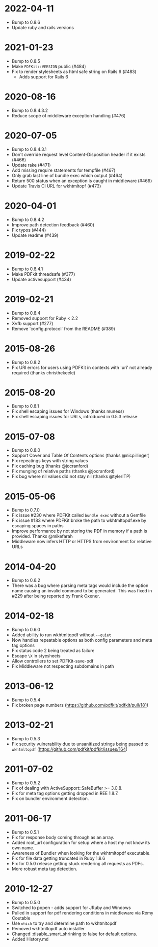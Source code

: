 2022-04-11
=================
  * Bump to 0.8.6
  * Update ruby and rails versions

2021-01-23
=================
  * Bump to 0.8.5
  * Make `PDFKit::VERSION` public (#484) 
  * Fix to render stylesheets as html safe string on Rails 6 (#483)
      * Adds support for Rails 6

2020-08-16
=================
  * Bump to 0.8.4.3.2
  * Reduce scope of middleware exception handling (#476)

2020-07-05
=================
  * Bump to 0.8.4.3.1
  * Don't override request level Content-Disposition header if it exists (#466)
  * Update rake (#471)
  * Add missing require statements for tempfile (#467)
  * Only grab last line of bundle exec which output (#464)
  * Return 500 status when an exception is caught in middleware (#469)
  * Update Travis CI URL for wkhtmltopf (#473)
  
2020-04-01
=================
  * Bump to 0.8.4.2
  * Improve path detection feedback (#460)
  * Fix typos (#444)
  * Update readme (#439)
  
2019-02-22
=================
  * Bump to 0.8.4.1
  * Make PDFkit threadsafe (#377)
  * Update activesupport (#434)

2019-02-21
=================
  * Bump to 0.8.4
  * Removed support for Ruby < 2.2
  * Xvfb support (#277)
  * Remove 'config.protocol' from the README (#389)

2015-08-26
=================
  * Bump to 0.8.2
  * Fix URI errors for users using PDFKit in contexts with 'uri' not
    already required (thanks christhekeele)

2015-08-20
=================
  * Bump to 0.8.1
  * Fix shell escaping issues for Windows (thanks muness)
  * Fix shell escaping issues for URLs, introduced in 0.5.3 release

2015-07-08
=================
  * Bump to 0.8.0
  * Support Cover and Table Of Contents options (thanks @nicpillinger)
  * Fix repeatings keys with string values
  * Fix caching bug (thanks @jocranford)
  * Fix munging of relative paths (thanks @jocranford)
  * Fix bug where nil values did not stay nil (thanks @tylerITP)

2015-05-06
=================
  * Bump to 0.7.0
  * Fix issue #230 where PDFKit called `bundle exec` without a Gemfile
  * Fix issue #183 where PDFKit broke the path to wkhtmltopdf.exe by escaping
    spaces in paths
  * Improve performance by not storing the PDF in memory if a path is
    provided. Thanks @mikefarah
  * Middleware now infers HTTP or HTTPS from environment for relative URLs

2014-04-20
==================
  * Bump to 0.6.2
  * There was a bug where parsing meta tags would include the option name
    causing an invalid command to be generated. This was fixed in #229 after
    being reported by Frank Oxener.

2014-02-18
==================
  * Bump to 0.6.0
  * Added ability to run wkhtmltopdf without `--quiet`
  * Now handles repeatable options as both config parameters and meta tag
    options
  * Fix status code 2 being treated as failure
  * Escape `\X` in styesheets
  * Allow controllers to set PDFKit-save-pdf
  * Fix Middleware not respecting subdomains in path

2013-06-12
==================
  * Bump to 0.5.4
  * Fix broken page numbers (https://github.com/pdfkit/pdfkit/pull/181)

2013-02-21
==================
  * Bump to 0.5.3
  * Fix security vulnerability due to unsanitized strings being passed to `wkhtmltopdf` (https://github.com/pdfkit/pdfkit/issues/164)

2011-07-02
==================
  * Bump to 0.5.2
  * Fix of dealing with ActiveSupport::SafeBuffer >= 3.0.8.
  * Fix for meta tag options getting dropped in REE 1.8.7.
  * Fix on bundler environment detection.

2011-06-17
==================
  * Bump to 0.5.1
  * Fix for response body coming through as an array.
  * Added root_url configuration for setup where a host my not know its own name.
  * Awareness of Bundler when looking for the wkhtmltopdf executable.
  * Fix for file data getting truncated in Ruby 1.8.6
  * Fix for 0.5.0 release getting stuck rendering all requests as PDFs.
  * More robust meta tag detection.

2010-12-27
==================
  * Bump to 0.5.0
  * Switched to popen - adds support for JRuby and Windows
  * Pulled in support for pdf rendering conditions in middleware via Rémy Coutable
  * Use `which` to try and determine path to wkhtmltopdf
  * Removed wkhtmltopdf auto installer
  * Changed :disable\_smart\_shrinking to false for default options.
  * Added History.md
